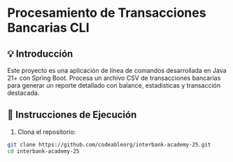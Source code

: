 # Procesamiento de Transacciones Bancarias CLI

## 💡 Introducción

Este proyecto es una aplicación de línea de comandos desarrollada en Java 21+ con Spring Boot. Procesa un archivo CSV de transacciones bancarias para generar un reporte detallado con balance, estadísticas y transacción destacada.

## 🚀 Instrucciones de Ejecución

1. Clona el repositorio:

```bash
git clone https://github.com/codeableorg/interbank-academy-25.git
cd interbank-academy-25
